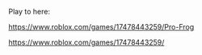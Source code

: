 Play to here:

https://www.roblox.com/games/17478443259/Pro-Frog


https://www.roblox.com/games/17478443259/
